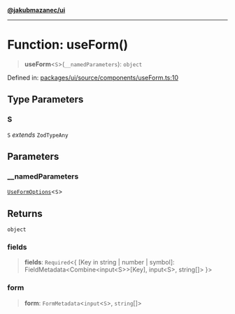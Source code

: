 [**@jakubmazanec/ui**](../README.md)

---

# Function: useForm()

> **useForm**\<`S`\>(`__namedParameters`): `object`

Defined in:
[packages/ui/source/components/useForm.ts:10](https://github.com/jakubmazanec/tools/blob/a1a5edf56256b0aa4e209cc73bc7a07f5d7fc236/packages/ui/source/components/useForm.ts#L10)

## Type Parameters

### S

`S` _extends_ `ZodTypeAny`

## Parameters

### \_\_namedParameters

[`UseFormOptions`](../type-aliases/UseFormOptions.md)\<`S`\>

## Returns

`object`

### fields

> **fields**: `Required`\<\{ \[Key in string \| number \| symbol\]:
> FieldMetadata\<Combine\<input\<S\>\>\[Key\], input\<S\>, string\[\]\> \}\>

### form

> **form**: `FormMetadata`\<`input`\<`S`\>, `string`[]\>
